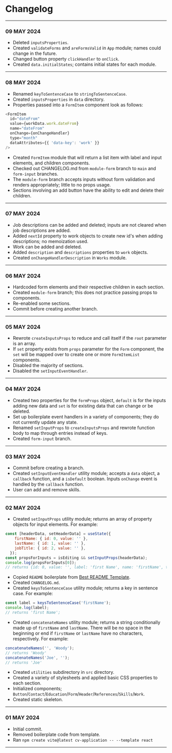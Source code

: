 # Changelog
---
### 09 MAY 2024
- Deleted `inputsProperties`.
- Created `validateForms` and `areFormsValid` in `App` module; names could change in the future.
- Changed button property `clickHandler` to `onClick`.
- Created `data.initialStates`; contains initial states for each module.
---
### 08 MAY 2024
- Renamed `keyToSentenceCase` to `stringToSentenceCase`.
- Created `inputsProperties` in `data` directory.
- Properties passed into a `FormItem` component look as follows:
```js
<FormItem
  id="dateFrom"
  value={workData.work.dateFrom}
  name="dateFrom"
  onChange={onChangeHandler}
  type="month"
  dataAttributes={{ 'data-key': 'work' }}
/>
```
- Created `FormItem` module that will return a list item with label and input elements, and children components.
- Checked out CHANGELOG.md from `module-form` branch to `main` and `form-input` branches.
- The `module-form` branch accepts inputs without form validation and renders appropriately; little to no props usage.
- Sections involving an add button have the ability to edit and delete their children.
---
### 07 MAY 2024
- Job descriptions can be added and deleted; inputs are not cleared when job descriptions are added.
- Added `nextId` property to work objects to create new id's when adding descriptions; no memoization used. 
- Work can be added and deleted.
- Added `description` and `descriptions` properties to `work` objects.
- Created `onChangeHandlerDescription` in `Works` module.
---
### 06 MAY 2024
- Hardcoded form elements and their respective children in each section.
- Created `module-form` branch; this does not practice passing props to components.
- Re-enabled some sections.
- Commit before creating another branch.
---
### 05 MAY 2024
- Rewrote `createInputsProps` to reduce and call itself if the `root` parameter is an array.
- If `set` property exists from `props` parameter for the `Form` component, the `set` will be mapped over to create one or more `FormItemList` components.
- Disabled the majority of sections.
- Disabled the `setInputEventHandler`.
---
### 04 MAY 2024
- Created two properties for the `formProps` object, `default` is for the inputs adding new data and `set` is for existing data that can change or be deleted.
- Set up boilerplate event handlers in a variety of components; they do not currently update any state.
- Renamed `setInputProps` to `createInputsProps` and rewrote function body to map through entries instead of keys.
- Created `form-input` branch.
---
### 03 MAY 2024
- Commit before creating a branch.
- Created `setInputEventHandler` utility module; accepts a `data` object, a `callback` function, and a `isDefault` boolean. Inputs `onChange` event is handled by the `callback` function.
- User can add and remove skills.
---
### 02 MAY 2024
- Created `setInputProps` utility module; returns an array of property objects for input elements. For example:
```js
const [headerData, setHeaderData] = useState({
    firstName: { id: 0, value: '' },
    lastName: { id: 1, value: '' },
    jobTitle: { id: 2, value: '' },
  });
const propsForInputs = isEditing && setInputProps(headerData);
console.log(propsForInputs[0]);
// returns {id: 0, value: '', label: 'first Name', name: 'firstName', type: 'text'}
```
- Copied `README` boilerplate from [Best README Template](https://github.com/othneildrew/Best-README-Template).
- Created `CHANGELOG.md`.
- Created `keysToSentenceCase` utility module; returns a key in sentence case. For example:
```js
const label = keysToSentenceCase('firstName');
console.log(label);
// returns 'first Name';
```
- Created `concatenateNames` utility module; returns a string conditionally made up of `firstName` and `lastName`. There will be no space in the beginning or end if `firstName` or `lastName` have no characters, respectively. For example:
```js
concatenateNames('', 'Woody');
// returns 'Woody'
concatenateNames('Joe', '');
// returns 'Joe'
```
- Created `utilities` subdirectory in `src` directory.
- Created a variety of stylesheets and applied basic CSS properties to each section.
- Initialized components; `Button`/`Contact`/`Education`/`Form`/`Header`/`References`/`Skills`/`Work`.
- Created static skeleton.
---
### 01 MAY 2024
- Initial commit.
- Removed boilerplate code from template.
- Ran `npm create vite@latest cv-application -- --template react`
---